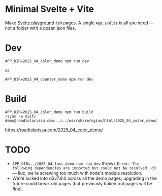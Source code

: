 # Minimal Svelte + Vite

Make [Svelte playground](https://svelte.dev/playground/hello-world)-ish pages. A single `App.svelte` is all you need — not a folder with a dozen json files.

# Dev

```
APP_DIR=2025_04_color_demo npm run dev
```

or

```
APP_DIR=2025_04_counter_demo npm run dev
```

# Build

```
APP_DIR=2025_04_color_demo npm run build
rsync -a dist/ demo@roadtolarissa.com:../../usr/share/nginx/html/2025_04_color_demo/
```

https://roadtolarissa.com/2025_04_color_demo/

# TODO

- `APP_DIR=../2025_04_fast_demo npm run dev` throws `Error: The following dependencies are imported but could not be resolved: d3` — iiuc, we're screwing too much with node's module resolution.
- We're locked into d3v7.9.0 across all the demo pages; upgrading in the future could break old pages (but previously baked out pages will be fine).
